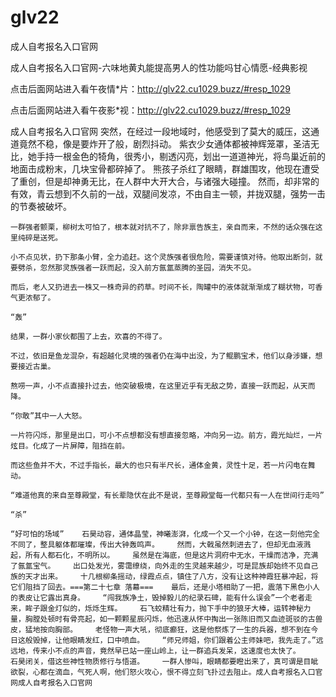 # glv22
成人自考报名入口官网

成人自考报名入口官网-六味地黄丸能提高男人的性功能吗甘心情愿-经典影视

点击后面网站进入看午夜情*片：http://glv22.cu1029.buzz/#resp_1029

点击后面网站进入看午夜影*视：http://glv22.cu1029.buzz/#resp_1029

成人自考报名入口官网    突然，在经过一段地域时，他感受到了莫大的威压，这通道竟然不稳，像是要炸开了般，剧烈抖动。    紫衣少女通体都被神辉笼罩，圣洁无比，她手持一根金色的犄角，很秀小，剔透闪亮，划出一道道神光，将鸟巢近前的地面击成粉末，几块宝骨都碎掉了。    熊孩子杀红了眼睛，群雄围攻，他现在遭受了重创，但是却神勇无比，在人群中大开大合，与诸强大碰撞。    然而，却非常的有效，青云想到不久前的一战，双腿间发凉，不由自主一顿，并拢双腿，强势一击的节奏被破坏。

    一群强者颤栗，柳树太可怕了，根本就对抗不了，除非禀告族主，亲自而来，不然的话众强在这里纯碎是送死。

    小不点见状，扔下那条小臂，全力追赶。这个灵族强者很危险，需要谨慎对待。他取出断剑，就要劈杀，忽然那灵族强者一跃而起，没入前方氤氲蒸腾的圣园，消失不见。

    而后，老人又扔进去一株又一株奇异的药草。时间不长，陶罐中的液体就渐渐成了糊状物，可香气更浓郁了。

    “轰”

    结果，一群小家伙都围了上去，欢喜的不得了。

    不过，依旧是鱼龙混杂，有超越化灵境的强者仍在海中出没，为了鲲鹏宝术，他们以身涉嫌，想要接近古巢。

    熬唠一声，小不点直接扑过去，他突破极境，在这里近乎有无敌之势，直接一跃而起，从天而降。

    “你敢”其中一人大怒。

    一片符闪烁，那里是出口，可小不点想都没有想直接忽略，冲向另一边。前方，霞光灿烂，一片炫目。化成了一片屏障，阻挡在前。

    而这些鱼并不大，不过手指长，最大的也只有半尺长，通体金黄，灵性十足，若一片闪电在舞动。

    “难道他真的来自至尊殿堂，有长辈隐伏在此不是说，至尊殿堂每一代都只有一人在世间行走吗”

    “杀”

    “好可怕的场域”    石昊动容，通体晶莹，神曦澎湃，化成一个又一个小钟，在这一刻他完全不同了，整具躯体都璀璨，传出大钟轰鸣声。    然而，大戟虽然刺进去了，但却无血液溅起，所有人都石化，不明所以。    虽然是在海底，但是这片洞府中无水，干燥而洁净，充满了氤氲宝气。    出口处发光，雾霭缭绕，向外走的生灵越来越少，可是昆族却始终不见自己族的天才出来。    十几根柳条摇动，绿霞点点，镇住了八方，没有让这种神霞狂暴冲起，将它们阻挡了回去。===第二十七章 落幕===    最后，还是小塔相助了一把，震落下黑色小人的表皮让它露出真身。    “闯我族净土，毁掉毅儿的纪录石碑，能有什么误会”一个老者走来，眸子跟金灯似的，烁烁生辉。    石飞蛟精壮有力，抛下手中的狼牙大棒，运转神秘力量，胸膛处顿时有骨亮起，如一颗颗星辰闪烁，他迅速从怀中掏出一张陈旧而又血迹斑驳的古兽皮，猛地按向胸部。    老怪物一声大吼，彻底癫狂，这是他祭炼了一生的兵器，想不到在今日这般毁掉，让他眼睛发红，口中喷血。    “师兄师姐，你们跟着公主师妹吧，我先走了。”远远地，传来小不点的声音，竟然早已站一座山岭上，让一群追兵发呆，这速度也太快了。    石昊闭关，借这些神性物质修行与悟道。    一群人惨叫，眼睛都要瞪出来了，真可谓是目眦欲裂，心都在滴血，气死人啊，他们怒火攻心，恨不得立刻飞扑过去阻止。成人自考报名入口官网成人自考报名入口官网
